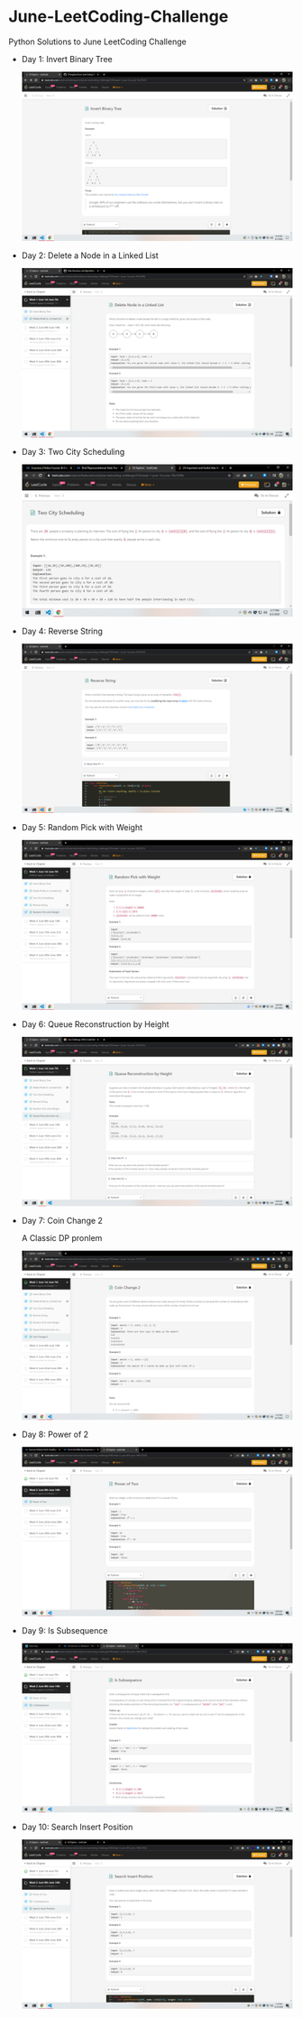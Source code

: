 # June-LeetCoding-Challenge
Python Solutions to June LeetCoding Challenge

<ul>
    <li>
		<p>Day 1: Invert Binary Tree</p>
		<img src="./questions/day1.png" alt="Day1 question">
    </li>
    <li>
		<p>Day 2: Delete a Node in a Linked List</p>
		<img src="./questions/day2.png" alt="Day2 question">
    </li>
    <li>
		<p>Day 3: Two City Scheduling</p>
		<img src="./questions/day3.png" alt="Day3 question">
    </li>
    <li>
		<p>Day 4: Reverse String</p>
		<img src="./questions/day4.png" alt="Day4 question">
    </li>
    <li>
		<p>Day 5: Random Pick with Weight</p>
		<img src="./questions/day5.png" alt="Day5 question">
    </li>
    <li>
		<p>Day 6: Queue Reconstruction by Height</p>
		<img src="./questions/day6.png" alt="Day6 question">
    </li>
    <li>
		<p>Day 7: Coin Change 2</p>
		<p>A Classic DP pronlem</p>
		<img src="./questions/day7.png" alt="Day7 question">
    </li>
	<li>
		<p>Day 8: Power of 2</p>
		<img src="./questions/day8.png" alt="Day8 question">
    </li>
	<li>
		<p>Day 9: Is Subsequence</p>
		<img src="./questions/day9.png" alt="Day9 question">
    </li>
	<li>
		<p>Day 10: Search Insert Position</p>
		<img src="./questions/day10.png" alt="Day10 question">
	</li>
</ul>